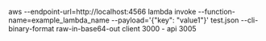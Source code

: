 aws --endpoint-url=http://localhost:4566 lambda invoke --function-name=example_lambda_name --payload='{"key": "value1"}' test.json --cli-binary-format raw-in-base64-out
client 3000 - api 3005
